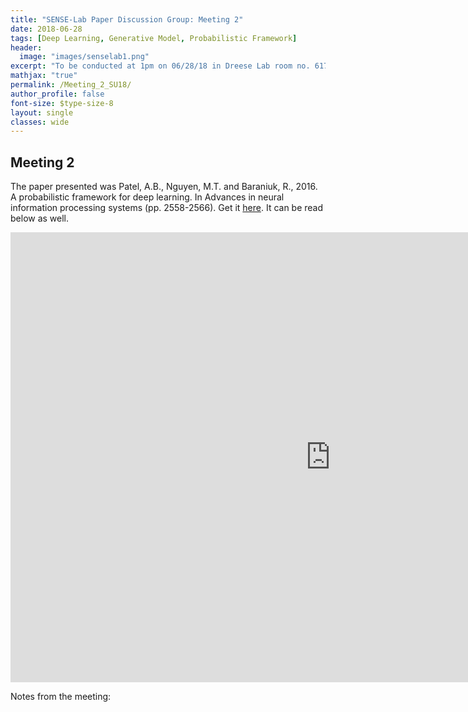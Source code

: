 ```yaml
---
title: "SENSE-Lab Paper Discussion Group: Meeting 2"
date: 2018-06-28 
tags: [Deep Learning, Generative Model, Probabilistic Framework]
header:
  image: "images/senselab1.png"
excerpt: "To be conducted at 1pm on 06/28/18 in Dreese Lab room no. 617. Professor Ertin (.1@osu.edu) will present the second paper."
mathjax: "true"
permalink: /Meeting_2_SU18/
author_profile: false
font-size: $type-size-8
layout: single
classes: wide
---
```



## Meeting 2


The paper presented was Patel, A.B., Nguyen, M.T. and Baraniuk, R., 2016. A probabilistic framework for deep learning. In Advances in neural information processing systems (pp. 2558-2566).
Get it [here](https://arxiv.org/pdf/1612.01936.pdf). It can be read below as well.

<embed src="https://arxiv.org/pdf/1612.01936.pdf" type="application/pdf" width="1024px" height="720px" />

Notes from the meeting:


